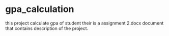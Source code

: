 # gpa_calculation
this project calculate gpa of student
their is a assignment 2.docx document that contains description of the project.
